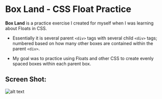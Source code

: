 # Box Land - CSS Float Practice


**Box Land** is a practice exercise I created for myself when I was learning about Floats in CSS.

* Essentially it is several parent `<div>` tags with several child `<div>` tags; numbered based on how many other boxes are contained within the parent `<div>`.

* My goal was to practice using Floats and other CSS to create evenly spaced boxes within each parent box.

## Screen Shot:
![alt text](https://i.imgur.com/xUVREwL.png)
